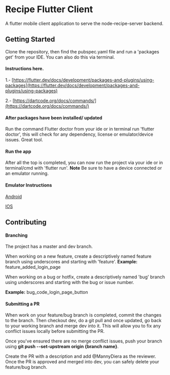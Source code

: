 # Recipe Flutter Client

A flutter mobile client application to serve the node-recipe-server backend. 

## Getting Started
 Clone the repository, then find the pubspec.yaml file and run a 'packages get' from your IDE. You can also do this via terminal.
 
 #### Instructions here. 
 1.- [https://flutter.dev/docs/development/packages-and-plugins/using-packages](https://flutter.dev/docs/development/packages-and-plugins/using-packages)
 
 2.- [https://dartcode.org/docs/commands/](https://dartcode.org/docs/commands/)
 
 #### After packages have been installed/ updated
 Run the command Flutter doctor from your ide or in terminal run 'flutter doctor', this will check for any dependency, license or emulator/device issues. Great tool. 
 
 #### Run the app
 After all the top is completed, you can now run the project via your ide or in terminal/cmd with 'flutter run'. 
 **Note** Be sure to have a device connected or an emulator running. 
 
#### Emulator Instructions 
[Android](https://flutter.dev/docs/get-started/install/windows#get-the-flutter-sdk)

[IOS](https://flutter.dev/docs/get-started/install/macos())

## Contributing
#### Branching 
The project has a master and dev branch. 

When working on a new feature, create a descriptively named feature branch using underscores and starting with 'feature'.
__Example:__ feature_added_login_page

When working on a bug or hotfix, create a descriptively named 'bug' branch using underscores and starting with the bug or issue number. 

__Example:__ bug_code_login_page_button

#### Submitting a PR
When work on your feature/bug branch is completed, commit the changes to the branch. Then checkout dev, do a git pull and once updated, go back to your working branch and merge dev into it. This will allow you to fix any conflict issues locally before submitting the PR. 

Once you've ensured there are no merge conflict issues, push your branch using __git push --set-upstream origin {branch name}__. 

Create the PR with a description and add @MannyDiera as the reviewer. Once the PR is approved and merged into dev, you can safely delete your feature/bug branch. 

